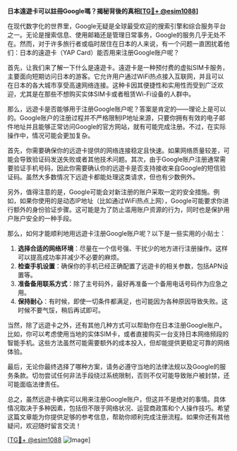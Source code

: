 **日本遠遊卡可以註冊Google嗎？揭秘背後的真相[[TG💪+ @esim1088](https://t.me/s/esim1088)]**

在现代数字化的世界里，Google无疑是全球最受欢迎的搜索引擎和综合服务平台之一。无论是搜索信息、使用邮箱还是管理日常事务，Google的服务几乎无处不在。然而，对于许多旅行者或临时居住在日本的人来说，有一个问题一直困扰着他们：日本的遠遊卡（YAP Card）能否用来注册Google账户呢？

首先，让我们来了解一下什么是遠遊卡。遠遊卡是一种预付费的虚拟SIM卡服务，主要面向短期访问日本的游客。它允许用户通过WiFi热点接入互联网，并且可以在日本的各大城市享受高速网络连接。这种卡因其便捷性和实用性而受到广泛欢迎，尤其是在那些不想购买实体SIM卡或者租赁Wi-Fi设备的人群中。

那么，远遊卡是否能够用于注册Google账户呢？答案是肯定的——理论上是可以的。Google账户的注册过程并不严格限制IP地址来源，只要你拥有有效的电子邮件地址并且能够正常访问Google的官方网站，就有可能完成注册。不过，在实际操作中，情况可能会更加复杂。

首先，你需要确保你的远遊卡提供的网络连接稳定且快速。如果网络质量较差，可能会导致验证码发送失败或者其他技术问题。其次，由于Google账户注册通常需要验证手机号码，因此你需要确认你的远遊卡是否支持接收来自Google的短信验证码。虽然大多数情况下远遊卡都能处理这类请求，但也有少数例外。

另外，值得注意的是，Google可能会对新注册的账户采取一定的安全措施。例如，如果你使用的是动态IP地址（比如通过WiFi热点上网），Google可能要求你进行额外的身份验证步骤。这可能是为了防止滥用账户资源的行为，同时也是保护用户账户安全的一种手段。

那么，如何才能顺利地用远遊卡注册Google账户呢？以下是一些实用的小贴士：

1. **选择合适的网络环境**：尽量在一个信号强、干扰少的地方进行注册操作。这样可以提高成功率并减少不必要的麻烦。
2. **检查手机设置**：确保你的手机已经正确配置了远遊卡的相关参数，包括APN设置等。
3. **准备备用联系方式**：除了主号码外，最好再准备一个备用电话号码作为应急之用。
4. **保持耐心**：有时候，即使一切条件都满足，也可能因为各种原因导致失败。这时候不要气馁，稍后再试即可。

当然，除了远遊卡之外，还有其他几种方式可以帮助你在日本注册Google账户。比如，你可以考虑使用当地的实体SIM卡，或者直接购买一台支持日本网络频段的智能手机。这些方法虽然可能需要额外的成本投入，但却能提供更稳定可靠的网络体验。

最后，无论你最终选择了哪种方案，请务必遵守当地的法律法规以及Google的服务条款。切勿尝试任何非法手段绕过系统限制，否则不仅可能导致账户被封禁，还可能面临法律责任。

总之，虽然远遊卡确实可以用来注册Google账户，但这并不是绝对的事情。具体情况取决于多种因素，包括但不限于网络状况、运营商政策和个人操作技巧。希望这篇文章能为你提供足够的参考信息，帮助你顺利完成注册流程。如果你还有其他疑问，欢迎随时留言交流！

[[TG💪+ @esim1088](https://t.me/s/esim1088) ![Image](https://i.postimg.cc/4NQfJmqS/Snipaste-2025-05-13-00-14-12.png)]